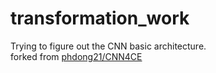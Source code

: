 # transformation_work
Trying to figure out the CNN basic architecture. <br>
forked from [phdong21/CNN4CE](https://github.com/phdong21/CNN4CE)
